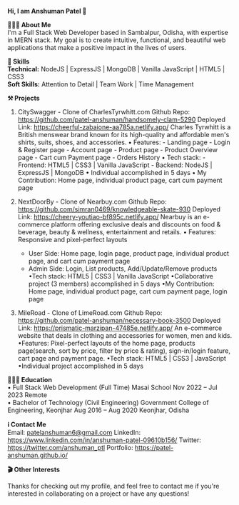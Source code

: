 **Hi, I am Anshuman Patel 👋**


**👨🏻‍💼 About Me**  
I'm a Full Stack Web Developer based in Sambalpur, Odisha, with expertise in MERN stack. My goal is to create intuitive, functional, and beautiful web applications that make a positive impact in the lives of users.


**🧠 Skills**  
**Technical:** NodeJS | ExpressJS | MongoDB | Vanilla JavaScript | HTML5 | CSS3  
**Soft Skills:** Attention to Detail | Team Work | Time Management


**⚒️ Projects**  
1. CitySwagger - Clone of CharlesTyrwhitt.com
    Github Repo: https://github.com/patel-anshuman/handsomely-clam-5290
    Deployed Link: https://cheerful-zabaione-aa785a.netlify.app/
    Charles Tyrwhitt is a British menswear brand known for its high-quality and affordable men's shirts, suits, shoes, and accessories.
    • Features: 
        - Landing page
        - Login & Register page
        - Account page
        - Product page
        - Product Overview page
        - Cart cum Payment page
        - Orders History
    • Tech stack:
        - Frontend: HTML5 | CSS3 | Vanilla JavaScript
        - Backend: NodeJS | ExpressJS | MongoDB
    • Individual accomplished in 5 days
    • My Contribution: Home page, individual product page, cart cum payment page

2. NextDoorBy - Clone of Nearbuy.com
    Github Repo: https://github.com/simran0469/knowledgeable-skate-930
    Deployed Link: https://cheery-youtiao-bf895c.netlify.app/
    Nearbuy is an e-commerce platform offering exclusive deals and discounts on food & beverage, beauty & wellness, entertainment and retails.
    • Features: Responsive and pixel-perfect layouts
      - User Side: Home page, login page, product page, individual product page, and cart cum payment page
      - Admin Side: Login, List products, Add/Update/Remove products
    •Tech stack: HTML5 | CSS3 | Vanilla JavaScript
    •Collaborative project (3 members) accomplished in 5 days
    •My Contribution: Home page, individual product page, cart cum payment page, login page  

3. MileRoad - Clone of LimeRoad.com
    Github Repo: https://github.com/patel-anshuman/necessary-book-3500
    Deployed Link: https://prismatic-marzipan-47485e.netlify.app/
    An e-commerce website that deals in clothing and accessories for women, men and kids.
    •Features: Pixel-perfect layouts of the home page, products page(search, sort by price, filter by price & rating), sign-in/login feature, cart page and payment page.
    •Tech stack: HTML5 | CSS3 | JavaScript
    •Individual project accomplished in 5 days

**👨🏻‍🎓 Education**  
• Full Stack Web Development (Full Time)      Masai School
  Nov 2022 – Jul 2023                               Remote  
• Bachelor of Technology (Civil Engineering)
  Government College of Engineering, Keonjhar
  Aug 2016 – Aug 2020                     Keonjhar, Odisha  

**ℹ️ Contact Me**  
Email: patelanshuman6@gmail.com
LinkedIn: https://www.linkedin.com/in/anshuman-patel-09610b156/
Twitter: https://twitter.com/anshuman_ptl
Portfolio: https://patel-anshuman.github.io/  

**🎬 Other Interests**  
<in making>
  
Thanks for checking out my profile, and feel free to contact me if you're interested in collaborating on a project or have any questions!
